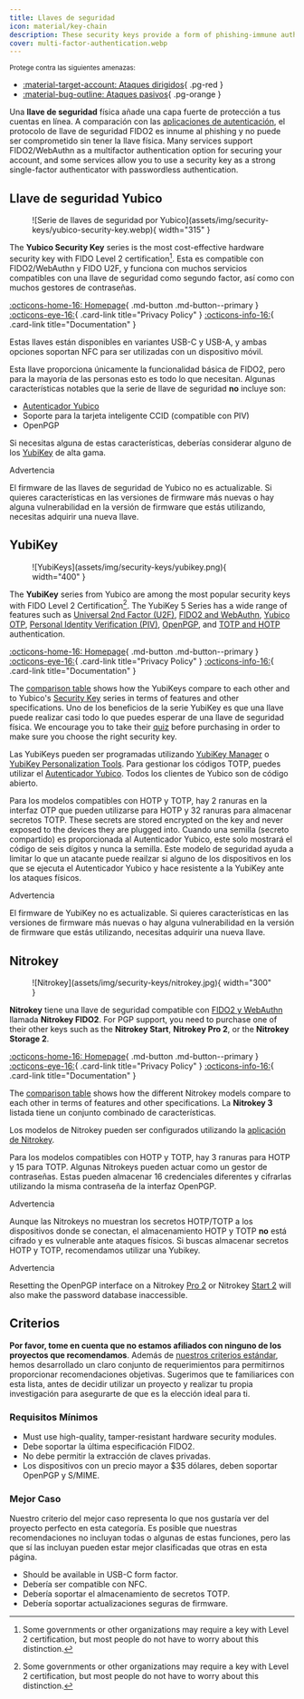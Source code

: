 ```yaml
---
title: Llaves de seguridad
icon: material/key-chain
description: These security keys provide a form of phishing-immune authentication for accounts that support it.
cover: multi-factor-authentication.webp
---
```


<small>Protege contra las siguientes amenazas:</small>

- [:material-target-account: Ataques dirigidos](basics/common-threats.md#attacks-against-specific-individuals){ .pg-red }
- [:material-bug-outline: Ataques pasivos](basics/common-threats.md#security-and-privacy){ .pg-orange }

Una **llave de seguridad** física añade una capa fuerte de protección a tus cuentas en línea. A comparación con las [aplicaciones de autenticación](multi-factor-authentication.md), el protocolo de llave de seguridad FIDO2 es innume al phishing y no puede ser comprometido sin tener la llave física. Many services support FIDO2/WebAuthn as a multifactor authentication option for securing your account, and some services allow you to use a security key as a strong single-factor authenticator with passwordless authentication.

## Llave de seguridad Yubico

<div class="admonition recommendation" markdown>

<figure markdown="span">  ![Serie de llaves de seguridad por Yubico](assets/img/security-keys/yubico-security-key.webp){ width="315" }</figure>

The **Yubico Security Key** series is the most cost-effective hardware security key with FIDO Level 2 certification[^1]. Esta es compatible con FIDO2/WebAuthn y FIDO U2F, y funciona con muchos servicios compatibles con una llave de seguridad como segundo factor, así como con muchos gestores de contraseñas.

[:octicons-home-16: Homepage](https://yubico.com/products/security-key){ .md-button .md-button--primary }
[:octicons-eye-16:](https://yubico.com/support/terms-conditions/privacy-notice){ .card-link title="Privacy Policy" }
[:octicons-info-16:](https://docs.yubico.com){ .card-link title="Documentation" }

</details>

</div>

Estas llaves están disponibles en variantes USB-C y USB-A, y ambas opciones soportan NFC para ser utilizadas con un dispositivo móvil.

Esta llave proporciona únicamente la funcionalidad básica de FIDO2, pero para la mayoría de las personas esto es todo lo que necesitan. Algunas características notables que la serie de llave de seguridad **no** incluye son:

- [Autenticador Yubico](https://yubico.com/products/yubico-authenticator)
- Soporte para la tarjeta inteligente CCID (compatible con PIV)
- OpenPGP

Si necesitas alguna de estas características, deberías considerar alguno de los [YubiKey](#yubikey) de alta gama.

<div class="admonition warning" markdown>
<p class="admonition-title">Advertencia</p>

El firmware de las llaves de seguridad de Yubico no es actualizable. Si quieres características en las versiones de firmware más nuevas o hay alguna vulnerabilidad en la versión de firmware que estás utilizando, necesitas adquirir una nueva llave.

</div>

## YubiKey

<div class="admonition recommendation" markdown>

<figure markdown="span">  ![YubiKeys](assets/img/security-keys/yubikey.png){ width="400" }</figure>

The **YubiKey** series from Yubico are among the most popular security keys with FIDO Level 2 Certification[^1]. The YubiKey 5 Series has a wide range of features such as [Universal 2nd Factor (U2F)](https://en.wikipedia.org/wiki/Universal_2nd_Factor), [FIDO2 and WebAuthn](basics/multi-factor-authentication.md#fido-fast-identity-online), [Yubico OTP](basics/multi-factor-authentication.md#yubico-otp), [Personal Identity Verification (PIV)](https://developers.yubico.com/PIV), [OpenPGP](https://developers.yubico.com/PGP), and [TOTP and HOTP](https://developers.yubico.com/OATH) authentication.

[:octicons-home-16: Homepage](https://yubico.com/products/yubikey-5-overview){ .md-button .md-button--primary }
[:octicons-eye-16:](https://yubico.com/support/terms-conditions/privacy-notice){ .card-link title="Privacy Policy" }
[:octicons-info-16:](https://docs.yubico.com){ .card-link title="Documentation" }

</details>

</div>

The [comparison table](https://yubico.com/store/compare) shows how the YubiKeys compare to each other and to Yubico's [Security Key](#yubico-security-key) series in terms of features and other specifications. Uno de los beneficios de la serie YubiKey es que una llave puede realizar casi todo lo que puedes esperar de una llave de seguridad física. We encourage you to take their [quiz](https://yubico.com/quiz) before purchasing in order to make sure you choose the right security key.

Las YubiKeys pueden ser programadas utilizando [YubiKey Manager](https://yubico.com/support/download/yubikey-manager) o [YubiKey Personalization Tools](https://yubico.com/support/download/yubikey-personalization-tools). Para gestionar los códigos TOTP, puedes utilizar el [Autenticador Yubico](https://yubico.com/products/yubico-authenticator). Todos los clientes de Yubico son de código abierto.

Para los modelos compatibles con HOTP y TOTP, hay 2 ranuras en la interfaz OTP que pueden utilizarse para HOTP y 32 ranuras para almacenar secretos TOTP. These secrets are stored encrypted on the key and never exposed to the devices they are plugged into. Cuando una semilla (secreto compartido) es proporcionada al Autenticador Yubico, este solo mostrará el código de seis dígitos y nunca la semilla. Este modelo de seguridad ayuda a limitar lo que un atacante puede reailzar si alguno de los dispositivos en los que se ejecuta el Autenticador Yubico y hace resistente a la YubiKey ante los ataques físicos.

<div class="admonition warning" markdown>
<p class="admonition-title">Advertencia</p>

El firmware de YubiKey no es actualizable. Si quieres características en las versiones de firmware más nuevas o hay alguna vulnerabilidad en la versión de firmware que estás utilizando, necesitas adquirir una nueva llave.

</div>

## Nitrokey

<div class="admonition recommendation" markdown>

<figure markdown="span">  ![Nitrokey](assets/img/security-keys/nitrokey.jpg){ width="300" }</figure>

**Nitrokey** tiene una llave de seguridad compatible con [FIDO2 y WebAuthn](basics/multi-factor-authentication.md#fido-fast-identity-online) llamada **Nitrokey FIDO2**. For PGP support, you need to purchase one of their other keys such as the **Nitrokey Start**, **Nitrokey Pro 2**, or the **Nitrokey Storage 2**.

[:octicons-home-16: Homepage](https://nitrokey.com){ .md-button .md-button--primary }
[:octicons-eye-16:](https://nitrokey.com/data-privacy-policy){ .card-link title="Privacy Policy" }
[:octicons-info-16:](https://docs.nitrokey.com){ .card-link title="Documentation" }

</details>

</div>

The [comparison table](https://nitrokey.com/products/nitrokeys) shows how the different Nitrokey models compare to each other in terms of features and other specifications. La **Nitrokey 3** listada tiene un conjunto combinado de características.

Los modelos de Nitrokey pueden ser configurados utilizando la [aplicación de Nitrokey](https://nitrokey.com/download).

Para los modelos compatibles con HOTP y TOTP, hay 3 ranuras para HOTP y 15 para TOTP. Algunas Nitrokeys pueden actuar como un gestor de contraseñas. Estas pueden almacenar 16 credenciales diferentes y cifrarlas utilizando la misma contraseña de la interfaz OpenPGP.

<div class="admonition warning" markdown>
<p class="admonition-title">Advertencia</p>

Aunque las Nitrokeys no muestran los secretos HOTP/TOTP a los dispositivos donde se conectan, el almacenamiento HOTP y TOTP **no** está cifrado y es vulnerable ante ataques físicos. Si buscas almacenar secretos HOTP y TOTP, recomendamos utilizar una Yubikey.

</div>

<div class="admonition warning" markdown>
<p class="admonition-title">Advertencia</p>

Resetting the OpenPGP interface on a Nitrokey [Pro 2](https://docs.nitrokey.com/nitrokeys/pro/factory-reset) or Nitrokey [Start 2](https://docs.nitrokey.com/nitrokeys/storage/factory-reset) will also make the password database inaccessible.

</div>

## Criterios

**Por favor, tome en cuenta que no estamos afiliados con ninguno de los proyectos que recomendamos**. Además de [nuestros criterios estándar](about/criteria.md), hemos desarrollado un claro conjunto de requerimientos para permitirnos proporcionar recomendaciones objetivas. Sugerimos que te familiarices con esta lista, antes de decidir utilizar un proyecto y realizar tu propia investigación para asegurarte de que es la elección ideal para ti.

### Requisitos Mínimos

- Must use high-quality, tamper-resistant hardware security modules.
- Debe soportar la última especificación FIDO2.
- No debe permitir la extracción de claves privadas.
- Los dispositivos con un precio mayor a $35 dólares, deben soportar OpenPGP y S/MIME.

### Mejor Caso

Nuestro criterio del mejor caso representa lo que nos gustaría ver del proyecto perfecto en esta categoría. Es posible que nuestras recomendaciones no incluyan todas o algunas de estas funciones, pero las que sí las incluyan pueden estar mejor clasificadas que otras en esta página.

- Should be available in USB-C form factor.
- Debería ser compatible con NFC.
- Debería soportar el almacenamiento de secretos TOTP.
- Debería soportar actualizaciones seguras de firmware.

[^1]: Some governments or other organizations may require a key with Level 2 certification, but most people do not have to worry about this distinction.
